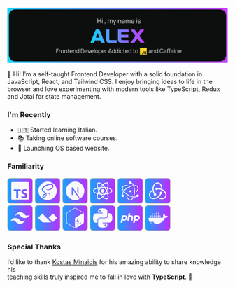 ![](https://raw.githubusercontent.com/alexastagr/alexastagr/refs/heads/main/cover.svg)

👋 Hi! I’m a self-taught Frontend Developer with a solid foundation in JavaScript, React, and Tailwind CSS. I enjoy bringing ideas to life in the browser and love experimenting with modern tools like TypeScript, Redux and Jotai for state management.

### I'm Recently

- 🇮🇹 Started learning Italian.
- 📚 Taking online software courses.
- 🚀 Launching OS based website.

### Familiarity

![](https://raw.githubusercontent.com/alexastagr/alexastagr/2d7c1d798938b0d650669aba9390dc1272d0bad3/icons/typescript.svg)
![](https://raw.githubusercontent.com/alexastagr/alexastagr/2d7c1d798938b0d650669aba9390dc1272d0bad3/icons/sass.svg)
![](https://raw.githubusercontent.com/alexastagr/alexastagr/2d7c1d798938b0d650669aba9390dc1272d0bad3/icons/next.svg)
![](https://raw.githubusercontent.com/alexastagr/alexastagr/2d7c1d798938b0d650669aba9390dc1272d0bad3/icons/react.svg)
![](https://raw.githubusercontent.com/alexastagr/alexastagr/2d7c1d798938b0d650669aba9390dc1272d0bad3/icons/electron.svg)
![](https://raw.githubusercontent.com/alexastagr/alexastagr/2d7c1d798938b0d650669aba9390dc1272d0bad3/icons/redux.svg)</br>![](https://raw.githubusercontent.com/alexastagr/alexastagr/2d7c1d798938b0d650669aba9390dc1272d0bad3/icons/tailwind.svg) ![](https://raw.githubusercontent.com/alexastagr/alexastagr/2d7c1d798938b0d650669aba9390dc1272d0bad3/icons/alpine.svg) ![](https://raw.githubusercontent.com/alexastagr/alexastagr/2d7c1d798938b0d650669aba9390dc1272d0bad3/icons/bash.svg) ![](https://raw.githubusercontent.com/alexastagr/alexastagr/2d7c1d798938b0d650669aba9390dc1272d0bad3/icons/python.svg) ![](https://raw.githubusercontent.com/alexastagr/alexastagr/2d7c1d798938b0d650669aba9390dc1272d0bad3/icons/php.svg) ![](https://raw.githubusercontent.com/alexastagr/alexastagr/2d7c1d798938b0d650669aba9390dc1272d0bad3/icons/docker.svg)

### Special Thanks

I’d like to thank <a href="https://github.com/kostasx">Kostas Minaidis</a> for his amazing ability to share knowledge his <br/> teaching skills truly inspired me to fall in love with **TypeScript**. 🙌
